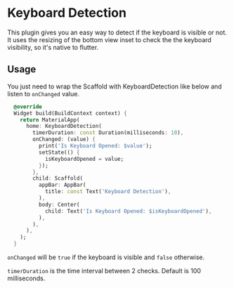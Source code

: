 # Keyboard Detection

This plugin gives you an easy way to detect if the keyboard is visible or not. It uses the resizing of the bottom view inset to check the the keyboard visibility, so it's native to flutter.

## Usage

You just need to wrap the Scaffold with KeyboardDetection like below and listen to `onChanged` value.

``` dart
  @override
  Widget build(BuildContext context) {
    return MaterialApp(
      home: KeyboardDetection(
        timerDuration: const Duration(milliseconds: 10),
        onChanged: (value) {
          print('Is Keyboard Opened: $value');
          setState(() {
            isKeyboardOpened = value;
          });
        },
        child: Scaffold(
          appBar: AppBar(
            title: const Text('Keyboard Detection'),
          ),
          body: Center(
            child: Text('Is Keyboard Opened: $isKeyboardOpened'),
          ),
        ),
      ),
    );
  }
```

`onChanged` will be `true` if the keyboard is visible and `false` otherwise.

`timerDuration` is the time interval between 2 checks. Default is 100 milliseconds.
